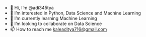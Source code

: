 - 👋 Hi, I’m @adi345tya
- 👀 I’m interested in Python, Data Science and Machine Learning
- 🌱 I’m currently learning Machine Learning
- 💞️ I’m looking to collaborate on Data Science
- 📫 How to reach me kaleaditya716@gmail.com

<!---
adi345tya/adi345tya is a ✨ special ✨ repository because its `README.md` (this file) appears on your GitHub profile.
You can click the Preview link to take a look at your changes.
--->
